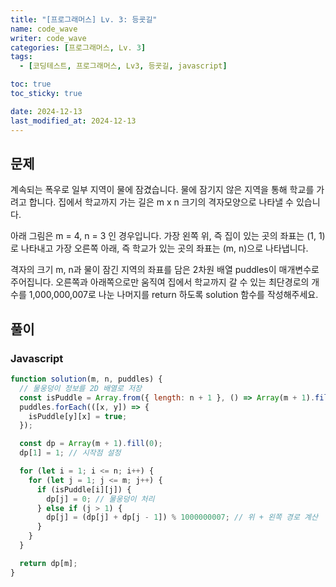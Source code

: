 ```yaml
---
title: "[프로그래머스] Lv. 3: 등굣길"
name: code_wave
writer: code_wave
categories: [프로그래머스, Lv. 3]
tags:
  - [코딩테스트, 프로그래머스, Lv3, 등굣길, javascript]

toc: true
toc_sticky: true

date: 2024-12-13
last_modified_at: 2024-12-13
---
```


## 문제
계속되는 폭우로 일부 지역이 물에 잠겼습니다. 물에 잠기지 않은 지역을 통해 학교를 가려고 합니다. 집에서 학교까지 가는 길은 m x n 크기의 격자모양으로 나타낼 수 있습니다.

아래 그림은 m = 4, n = 3 인 경우입니다.
가장 왼쪽 위, 즉 집이 있는 곳의 좌표는 (1, 1)로 나타내고 가장 오른쪽 아래, 즉 학교가 있는 곳의 좌표는 (m, n)으로 나타냅니다.

격자의 크기 m, n과 물이 잠긴 지역의 좌표를 담은 2차원 배열 puddles이 매개변수로 주어집니다. 오른쪽과 아래쪽으로만 움직여 집에서 학교까지 갈 수 있는 최단경로의 개수를 1,000,000,007로 나눈 나머지를 return 하도록 solution 함수를 작성해주세요.

## 풀이
### Javascript
```js
function solution(m, n, puddles) {
  // 물웅덩이 정보를 2D 배열로 저장
  const isPuddle = Array.from({ length: n + 1 }, () => Array(m + 1).fill(false));
  puddles.forEach(([x, y]) => {
    isPuddle[y][x] = true;
  });

  const dp = Array(m + 1).fill(0);
  dp[1] = 1; // 시작점 설정

  for (let i = 1; i <= n; i++) {
    for (let j = 1; j <= m; j++) {
      if (isPuddle[i][j]) {
        dp[j] = 0; // 물웅덩이 처리
      } else if (j > 1) {
        dp[j] = (dp[j] + dp[j - 1]) % 1000000007; // 위 + 왼쪽 경로 계산
      }
    }
  }

  return dp[m];
}
```
